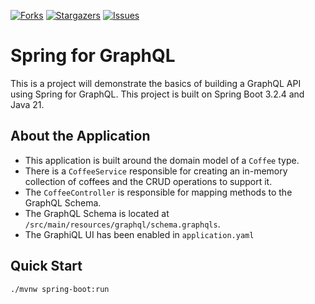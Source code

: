  [![Forks][forks-shield]][forks-url]
 [![Stargazers][stars-shield]][stars-url]
 [![Issues][issues-shield]][issues-url]
 
# Spring for GraphQL

This is a project will demonstrate the basics of building a GraphQL API using Spring for GraphQL. This
project is built on Spring Boot 3.2.4 and Java 21.

## About the Application

- This application is built around the domain model of a `Coffee` type.
- There is a `CoffeeService` responsible for creating an in-memory collection of
  coffees and the CRUD operations to support it.
- The `CoffeeController` is responsible for mapping methods to the GraphQL Schema.
- The GraphQL Schema is located at `/src/main/resources/graphql/schema.graphqls`.
- The GraphiQL UI has been enabled in `application.yaml`

## Quick Start

```bash
./mvnw spring-boot:run
```

 <!-- MARKDOWN LINKS & IMAGES -->
 <!-- https://www.markdownguide.org/basic-syntax/#reference-style-links -->
 [forks-shield]: https://img.shields.io/github/forks/dashaun-project-catalog/simple-graphql.svg?style=for-the-badge
 [forks-url]: https://github.com/dashaun-project-catalog/simple-graphql/forks
 [stars-shield]: https://img.shields.io/github/stars/dashaun-project-catalog/simple-graphql.svg?style=for-the-badge
 [stars-url]: https://github.com/dashaun-project-catalog/simple-graphql/stargazers
 [issues-shield]: https://img.shields.io/github/issues/dashaun-project-catalog/simple-graphql.svg?style=for-the-badge
 [issues-url]: https://github.com/dashaun-project-catalog/simple-graphql/issues